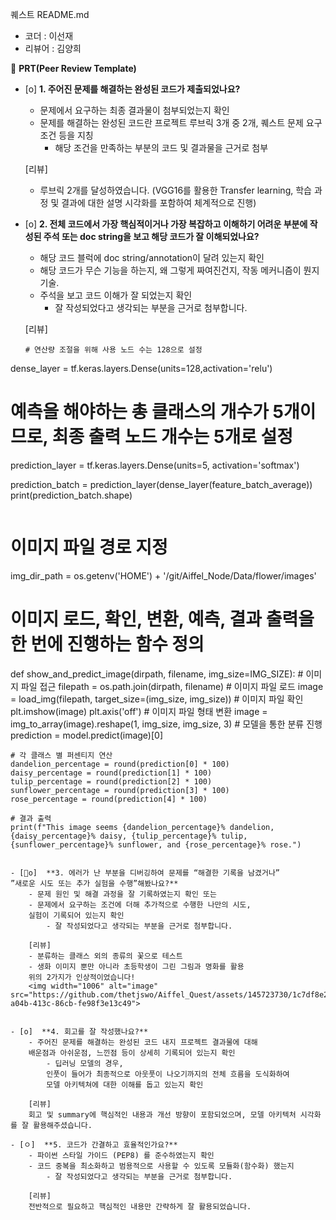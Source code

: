 퀘스트 README.md

- 코더 : 이선재
- 리뷰어 : 김양희


🔑 **PRT(Peer Review Template)**

- [o]  **1. 주어진 문제를 해결하는 완성된 코드가 제출되었나요?**
    - 문제에서 요구하는 최종 결과물이 첨부되었는지 확인
    - 문제를 해결하는 완성된 코드란 프로젝트 루브릭 3개 중 2개, 
    퀘스트 문제 요구조건 등을 지칭
        - 해당 조건을 만족하는 부분의 코드 및 결과물을 근거로 첨부

     [리뷰]
  - 루브릭 2개를 달성하였습니다. (VGG16를 활용한 Transfer learning, 학습 과정 및 결과에 대한 설명 시각화를 포함하여 체계적으로 진행)
    
- [o]  **2. 전체 코드에서 가장 핵심적이거나 가장 복잡하고 이해하기 어려운 부분에 작성된 
주석 또는 doc string을 보고 해당 코드가 잘 이해되었나요?**
    - 해당 코드 블럭에 doc string/annotation이 달려 있는지 확인
    - 해당 코드가 무슨 기능을 하는지, 왜 그렇게 짜여진건지, 작동 메커니즘이 뭔지 기술.
    - 주석을 보고 코드 이해가 잘 되었는지 확인
        - 잘 작성되었다고 생각되는 부분을 근거로 첨부합니다.
     
    [리뷰]
  ```
  # 연산량 조절을 위해 사용 노드 수는 128으로 설정
dense_layer = tf.keras.layers.Dense(units=128,activation='relu')
# 예측을 해야하는 총 클래스의 개수가 5개이므로, 최종 출력 노드 개수는 5개로 설정
prediction_layer = tf.keras.layers.Dense(units=5, activation='softmax')

prediction_batch = prediction_layer(dense_layer(feature_batch_average))
print(prediction_batch.shape)
  ```

```
# 이미지 파일 경로 지정
img_dir_path = os.getenv('HOME') + '/git/Aiffel_Node/Data/flower/images'

# 이미지 로드, 확인, 변환, 예측, 결과 출력을 한 번에 진행하는 함수 정의
def show_and_predict_image(dirpath, filename, img_size=IMG_SIZE):
    # 이미지 파일 접근
    filepath = os.path.join(dirpath, filename)
    # 이미지 파일 로드
    image = load_img(filepath, target_size=(img_size, img_size))
    # 이미지 파일 확인
    plt.imshow(image)
    plt.axis('off')
    # 이미지 파일 형태 변환
    image = img_to_array(image).reshape(1, img_size, img_size, 3)
    # 모델을 통한 분류 진행
    prediction = model.predict(image)[0]

    # 각 클래스 별 퍼센티지 연산
    dandelion_percentage = round(prediction[0] * 100)
    daisy_percentage = round(prediction[1] * 100)
    tulip_percentage = round(prediction[2] * 100)
    sunflower_percentage = round(prediction[3] * 100)
    rose_percentage = round(prediction[4] * 100)

    # 결과 출력
    print(f"This image seems {dandelion_percentage}% dandelion, {daisy_percentage}% daisy, {tulip_percentage}% tulip, {sunflower_percentage}% sunflower, and {rose_percentage}% rose.")
```
        
- [o]  **3. 에러가 난 부분을 디버깅하여 문제를 “해결한 기록을 남겼거나” 
”새로운 시도 또는 추가 실험을 수행”해봤나요?**
    - 문제 원인 및 해결 과정을 잘 기록하였는지 확인 또는
    - 문제에서 요구하는 조건에 더해 추가적으로 수행한 나만의 시도, 
    실험이 기록되어 있는지 확인
        - 잘 작성되었다고 생각되는 부분을 근거로 첨부합니다.

    [리뷰]
    - 분류하는 클래스 외의 종류의 꽃으로 테스트
    - 생화 이미지 뿐만 아니라 초등학생이 그린 그림과 명화를 활용
    위의 2가지가 인상적이었습니다!
    <img width="1006" alt="image" src="https://github.com/thetjswo/Aiffel_Quest/assets/145723730/1c7df8e2-a04b-413c-86cb-fe98f3e13c49">

        
- [o]  **4. 회고를 잘 작성했나요?**
    - 주어진 문제를 해결하는 완성된 코드 내지 프로젝트 결과물에 대해
    배운점과 아쉬운점, 느낀점 등이 상세히 기록되어 있는지 확인
        - 딥러닝 모델의 경우,
        인풋이 들어가 최종적으로 아웃풋이 나오기까지의 전체 흐름을 도식화하여 
        모델 아키텍쳐에 대한 이해를 돕고 있는지 확인

    [리뷰]
    회고 및 summary에 핵심적인 내용과 개선 방향이 포함되었으며, 모델 아키텍처 시각화를 잘 활용해주셨습니다.

- [ㅇ]  **5. 코드가 간결하고 효율적인가요?**
    - 파이썬 스타일 가이드 (PEP8) 를 준수하였는지 확인
    - 코드 중복을 최소화하고 범용적으로 사용할 수 있도록 모듈화(함수화) 했는지
        - 잘 작성되었다고 생각되는 부분을 근거로 첨부합니다.

    [리뷰]
    전반적으로 필요하고 핵심적인 내용만 간략하게 잘 활용되었습니다.

